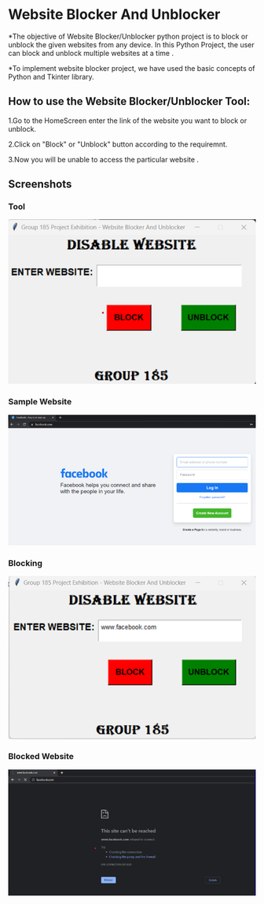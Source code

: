 # Website Blocker And Unblocker 

*The objective of Website Blocker/Unblocker python project is to block or unblock the given websites from any device.
In this Python Project, the user can block and unblock multiple websites at a time .

*To implement website blocker project, we have used the basic concepts of Python and Tkinter library.

## How to use the Website Blocker/Unblocker Tool:

1.Go to the HomeScreen enter the link of the website you want to block or unblock.

2.Click on "Block" or "Unblock" button according to the requiremnt.

3.Now you will be unable to access the particular website .




## Screenshots

### Tool
![App Screenshot](https://github.com/Abhilash020/Website-Blocker-and-UnBlocker/blob/main/screenshots/tool.png?raw=true)

### Sample Website
![App Screenshot](https://github.com/Abhilash020/Website-Blocker-and-UnBlocker/blob/main/screenshots/sample_website.png?raw=true)

### Blocking
![App Screenshot](https://github.com/Abhilash020/Website-Blocker-and-UnBlocker/blob/main/screenshots/blocking.png?raw=true)

### Blocked Website
![App Screenshot](https://github.com/Abhilash020/Website-Blocker-and-UnBlocker/blob/main/screenshots/blocked_website.png?raw=true)

 

